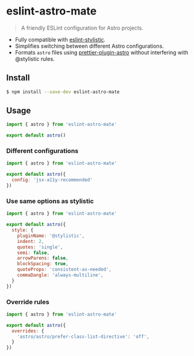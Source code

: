 # eslint-astro-mate

> A friendly ESLint configuration for Astro projects.

- Fully compatible with [eslint-stylistic](https://github.com/eslint-stylistic/eslint-stylistic).
- Simplifies switching between different Astro configurations.
- Formats `astro` files using [prettier-plugin-astro](https://github.com/withastro/prettier-plugin-astro) without interfering with @stylistic rules.

## Install

```bash
$ npm install --save-dev eslint-astro-mate
```


## Usage

```javascript
import { astro } from 'eslint-astro-mate'

export default astro()
```

### Different configurations

```javascript
import { astro } from 'eslint-astro-mate'

export default astro({
  config: 'jsx-a11y-recommended'
})
```

### Use same options as stylistic

```javascript
import { astro } from 'eslint-astro-mate'

export default astro({
  style: {
    pluginName: '@stylistic',
    indent: 2,
    quotes: 'single',
    semi: false,
    arrowParens: false,
    blockSpacing: true,
    quoteProps: 'consistent-as-needed',
    commaDangle: 'always-multiline',
  }
})
```

### Override rules

```javascript
import { astro } from 'eslint-astro-mate'

export default astro({
  overrides: {
    'astro/astro/prefer-class-list-directive': 'off',
  }
})
```
